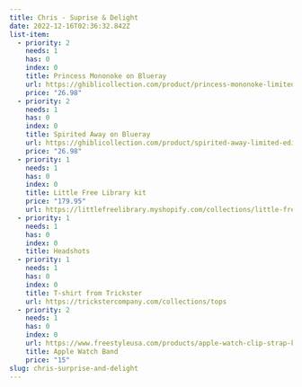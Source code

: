```yaml
---
title: Chris - Suprise & Delight
date: 2022-12-16T02:36:32.842Z
list-item:
  - priority: 2
    needs: 1
    has: 0
    index: 0
    title: Princess Mononoke on Blueray
    url: https://ghiblicollection.com/product/princess-mononoke-limited-edition-steelbook?product_id=7448
    price: "26.98"
  - priority: 2
    needs: 1
    has: 0
    index: 0
    title: Spirited Away on Blueray
    url: https://ghiblicollection.com/product/spirited-away-limited-edition-steelbook?product_id=7485
    price: "26.98"
  - priority: 1
    needs: 1
    has: 0
    index: 0
    title: Little Free Library kit
    price: "179.95"
    url: https://littlefreelibrary.myshopify.com/collections/little-free-libraries/products/mini-shed?variant=35128147574933
  - priority: 1
    needs: 1
    has: 0
    index: 0
    title: Headshots
  - priority: 1
    needs: 1
    has: 0
    index: 0
    title: T-shirt from Trickster
    url: https://trickstercompany.com/collections/tops
  - priority: 2
    needs: 1
    has: 0
    index: 0
    url: https://www.freestyleusa.com/products/apple-watch-clip-strap-kaleidoscope
    title: Apple Watch Band
    price: "15"
slug: chris-surprise-and-delight
---
```

